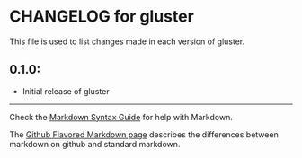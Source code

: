 # CHANGELOG for gluster

This file is used to list changes made in each version of gluster.

## 0.1.0:

* Initial release of gluster

- - -
Check the [Markdown Syntax Guide](http://daringfireball.net/projects/markdown/syntax) for help with Markdown.

The [Github Flavored Markdown page](http://github.github.com/github-flavored-markdown/) describes the differences between markdown on github and standard markdown.
